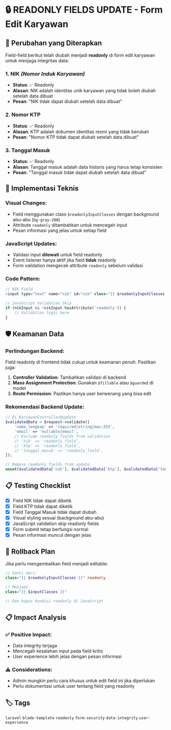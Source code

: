 # 🔒 READONLY FIELDS UPDATE - Form Edit Karyawan

## 📝 Perubahan yang Diterapkan

Field-field berikut telah diubah menjadi **readonly** di form edit karyawan untuk menjaga integritas data:

### 1. **NIK** _(Nomor Induk Karyawan)_

-   **Status**: ✅ Readonly
-   **Alasan**: NIK adalah identitas unik karyawan yang tidak boleh diubah setelah data dibuat
-   **Pesan**: "NIK tidak dapat diubah setelah data dibuat"

### 2. **Nomor KTP**

-   **Status**: ✅ Readonly
-   **Alasan**: KTP adalah dokumen identitas resmi yang tidak berubah
-   **Pesan**: "Nomor KTP tidak dapat diubah setelah data dibuat"

### 3. **Tanggal Masuk**

-   **Status**: ✅ Readonly
-   **Alasan**: Tanggal masuk adalah data historis yang harus tetap konsisten
-   **Pesan**: "Tanggal masuk tidak dapat diubah setelah data dibuat"

## 🎨 Implementasi Teknis

### Visual Changes:

-   Field menggunakan class `$readonlyInputClasses` dengan background abu-abu (`bg-gray-200`)
-   Attribute `readonly` ditambahkan untuk mencegah input
-   Pesan informasi yang jelas untuk setiap field

### JavaScript Updates:

-   Validasi input **dilewati** untuk field readonly
-   Event listener hanya aktif jika field **tidak** readonly
-   Form validation mengecek attribute `readonly` sebelum validasi

### Code Pattern:

```php
// NIK Field
<input type="text" name="nik" id="nik" class="{{ $readonlyInputClasses }}" readonly>

// JavaScript Validation Skip
if (nikInput && !nikInput.hasAttribute('readonly')) {
    // Validation logic here
}
```

## 🛡️ Keamanan Data

### Perlindungan Backend:

Field readonly di frontend tidak cukup untuk keamanan penuh. Pastikan juga:

1. **Controller Validation**: Tambahkan validasi di backend
2. **Mass Assignment Protection**: Gunakan `$fillable` atau `$guarded` di model
3. **Route Permission**: Pastikan hanya user berwenang yang bisa edit

### Rekomendasi Backend Update:

```php
// Di KaryawanController@update
$validatedData = $request->validate([
    'nama_lengkap' => 'required|string|max:255',
    'email' => 'nullable|email',
    // Exclude readonly fields from validation
    // 'nik' => 'readonly_field',
    // 'ktp' => 'readonly_field',
    // 'tanggal_masuk' => 'readonly_field',
]);

// Remove readonly fields from update
unset($validatedData['nik'], $validatedData['ktp'], $validatedData['tanggal_masuk']);
```

## 📋 Testing Checklist

-   [x] Field NIK tidak dapat diketik
-   [x] Field KTP tidak dapat diketik
-   [x] Field Tanggal Masuk tidak dapat diubah
-   [x] Visual styling sesuai (background abu-abu)
-   [x] JavaScript validation skip readonly fields
-   [x] Form submit tetap berfungsi normal
-   [x] Pesan informasi muncul dengan jelas

## 🔄 Rollback Plan

Jika perlu mengembalikan field menjadi editable:

```php
// Ganti dari:
class="{{ $readonlyInputClasses }}" readonly

// Menjadi:
class="{{ $inputClasses }}"

// Dan hapus kondisi readonly di JavaScript
```

## 📋 Impact Analysis

### ✅ Positive Impact:

-   Data integrity terjaga
-   Mencegah kesalahan input pada field kritis
-   User experience lebih jelas dengan pesan informasi

### ⚠️ Considerations:

-   Admin mungkin perlu cara khusus untuk edit field ini jika diperlukan
-   Perlu dokumentasi untuk user tentang field yang readonly

## 🏷️ Tags

`laravel` `blade-template` `readonly` `form-security` `data-integrity` `user-experience`
